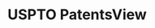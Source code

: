 ---
layout: default
bigquery: https://console.cloud.google.com/bigquery?p=patents-public-data&d=patentsview&page=dataset
citation: Attribution should be given to PatentsView for use, distribution, or derivative
  works.
code: https://github.com/CSSIP-AIR/PatentsView-Code-Snippets/
contributors: USPTO
cost: None
description: 'PatentsView includes US patent data including raw data (summaries, applications,
  pregrant applications), disambugations of inventors and assignees, and inventor
  gender estimates.  Also foreign priority data, # of figures and sheets, and government
  interest statements.'
documentation: https://patentsview.org/query/builder-faqs
last_edit: Mon, 04 Apr 2022 19:02:57 GMT
location: https://patentsview.org/
maintained_by: USPTO
record_creation_timestamp: 12/2/2020 17:20:46
schema_fields: '[''country_transformed'', ''category_id'', ''name_last'', ''disamb_assignee_id_20200630'',
  ''disamb_inventor_id_20170808'', ''doc_type'', ''group'', ''field_id'', ''disamb_inventor_id_20171003'',
  ''disamb_inventor_id_20191008'', ''num'', ''classification_value'', ''doctype'',
  ''disamb_inventor_id_20181127'', ''county_fips'', ''disamb_inventor_id_20171226'',
  ''symbol_position'', ''citation_id'', ''rel_id'', ''disamb_inventor_id_20190820'',
  ''term_grant'', ''relkind'', ''level_three'', ''lawyer_id'', ''disamb_inventor_id_20180528'',
  ''subclass_id'', ''category'', ''organization_id'', ''text'', ''section'', ''publication_number'',
  ''disamb_inventor_id_20200331'', ''assignee_id'', ''disamb_inventor_id_20170307'',
  ''section_id'', ''withdrawn'', ''city'', ''length'', ''state_fips'', ''designation'',
  ''disamb_assignee_id_20200331'', ''classification_level'', ''field_title'', ''action_date'',
  ''f371_date'', ''disamb_inventor_id_20191231'', ''deceased'', ''_371_date'', ''classification_data_source'',
  ''latin_name'', ''inventor_id'', ''attribution_status'', ''title'', ''variety'',
  ''name'', ''gi_statement'', ''num_sheets'', ''classification_status'', ''state'',
  ''subcategory_id'', ''country'', ''disamb_inventor_id_20201229'', ''disclaimer_date'',
  ''patent_id'', ''application_id'', ''num_claims'', ''series_code'', ''group_id'',
  ''filename'', ''county'', ''status'', ''date'', ''rawlocation_id'', ''sector_title'',
  ''disamb_assignee_id_20191231'', ''latitude'', ''sequence'', ''role'', ''reldocno'',
  ''main_group'', ''subgroup'', ''location_id'', ''applicant_type'', ''disamb_inventor_id_20200630'',
  ''disamb_assignee_id_20190820'', ''disamb_assignee_id_20200929'', ''_102_date'',
  ''contract_award_number'', ''disamb_inventor_id_20190312'', ''mainclass_id'', ''level_one'',
  ''type'', ''longitude'', ''disamb_inventor_id_20200929'', ''lname'', ''uuid'', ''ipc_version_indicator'',
  ''id'', ''disamb_assignee_id_20190312'', ''male_flag'', ''num_figures'', ''subclass'',
  ''lapse_of_patent'', ''number'', ''exemplary'', ''abstract'', ''rule_47'', ''rawassignee_id'',
  ''term_extension'', ''rawinventor_id'', ''latlong'', ''term_disclaimer'', ''name_first'',
  ''male'', ''organization'', ''dependent'', ''disamb_assignee_id_20181127'', ''subgroup_id'',
  ''disamb_assignee_id_20191008'', ''subsection_id'', ''kind'', ''ipc_class'', ''fname'',
  ''level_two'', ''f102_date'']'
shortname: patentsview
tags:
- disambiguation
- United States
- gender
terms_of_use: Creative Commons Attribution 4.0 International License.
timeframe: 1963-1999
title: USPTO PatentsView
uuid: cf1780b1-e265-4e49-8d1d-83b9cfe0fd9a
---